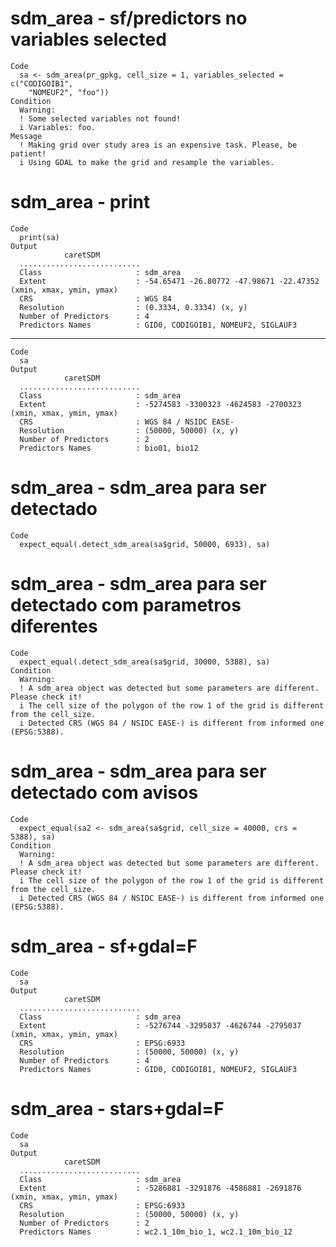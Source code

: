 # sdm_area - sf/predictors no variables selected

    Code
      sa <- sdm_area(pr_gpkg, cell_size = 1, variables_selected = c("CODIGOIB1",
        "NOMEUF2", "foo"))
    Condition
      Warning:
      ! Some selected variables not found!
      i Variables: foo.
    Message
      ! Making grid over study area is an expensive task. Please, be patient!
      i Using GDAL to make the grid and resample the variables.

# sdm_area - print

    Code
      print(sa)
    Output
                caretSDM         
      ...........................
      Class                     : sdm_area
      Extent                    : -54.65471 -26.80772 -47.98671 -22.47352 (xmin, xmax, ymin, ymax)
      CRS                       : WGS 84 
      Resolution                : (0.3334, 0.3334) (x, y)
      Number of Predictors      : 4 
      Predictors Names          : GID0, CODIGOIB1, NOMEUF2, SIGLAUF3 

---

    Code
      sa
    Output
                caretSDM         
      ...........................
      Class                     : sdm_area
      Extent                    : -5274583 -3300323 -4624583 -2700323 (xmin, xmax, ymin, ymax)
      CRS                       : WGS 84 / NSIDC EASE- 
      Resolution                : (50000, 50000) (x, y)
      Number of Predictors      : 2 
      Predictors Names          : bio01, bio12 

# sdm_area - sdm_area para ser detectado

    Code
      expect_equal(.detect_sdm_area(sa$grid, 50000, 6933), sa)

# sdm_area - sdm_area para ser detectado com parametros diferentes

    Code
      expect_equal(.detect_sdm_area(sa$grid, 30000, 5388), sa)
    Condition
      Warning:
      ! A sdm_area object was detected but some parameters are different. Please check it!
      i The cell size of the polygon of the row 1 of the grid is different from the cell_size.
      i Detected CRS (WGS 84 / NSIDC EASE-) is different from informed one (EPSG:5388).

# sdm_area - sdm_area para ser detectado com avisos

    Code
      expect_equal(sa2 <- sdm_area(sa$grid, cell_size = 40000, crs = 5388), sa)
    Condition
      Warning:
      ! A sdm_area object was detected but some parameters are different. Please check it!
      i The cell size of the polygon of the row 1 of the grid is different from the cell_size.
      i Detected CRS (WGS 84 / NSIDC EASE-) is different from informed one (EPSG:5388).

# sdm_area - sf+gdal=F

    Code
      sa
    Output
                caretSDM         
      ...........................
      Class                     : sdm_area
      Extent                    : -5276744 -3295037 -4626744 -2795037 (xmin, xmax, ymin, ymax)
      CRS                       : EPSG:6933 
      Resolution                : (50000, 50000) (x, y)
      Number of Predictors      : 4 
      Predictors Names          : GID0, CODIGOIB1, NOMEUF2, SIGLAUF3 

# sdm_area - stars+gdal=F

    Code
      sa
    Output
                caretSDM         
      ...........................
      Class                     : sdm_area
      Extent                    : -5286881 -3291876 -4586881 -2691876 (xmin, xmax, ymin, ymax)
      CRS                       : EPSG:6933 
      Resolution                : (50000, 50000) (x, y)
      Number of Predictors      : 2 
      Predictors Names          : wc2.1_10m_bio_1, wc2.1_10m_bio_12 

